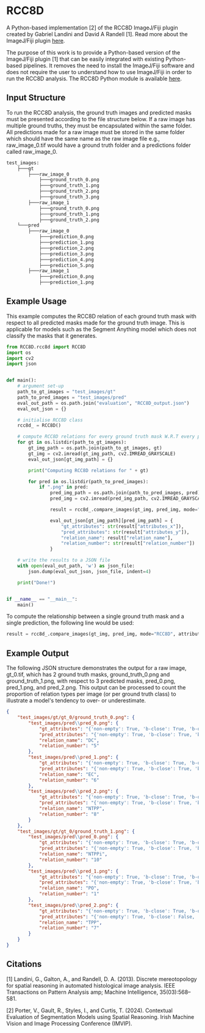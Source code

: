 # RCC8D

A Python-based implementation [2] of the RCC8D ImageJ/Fiji plugin created by Gabriel Landini and David A Randell [1]. Read more about the ImageJ/Fiji plugin [here](https://blog.bham.ac.uk/intellimic/spatial-reasoning-with-imagej-using-the-region-connection-calculus/).

The purpose of this work is to provide a Python-based version of the ImageJ/Fiji plugin [1] that can be easily integrated with existing Python-based pipelines. It removes the need to install the ImageJ/Fiji software and does not require the user to understand how to use ImageJ/Fiji in order to run the RCC8D analysis. The RCC8D Python module is available [here](https://pypi.org/project/RCC8D/).

## Input Structure

To run the RCC8D analysis, the ground truth images and predicted masks must be presented according to the file structure below. If a raw image has multiple ground truths, they must be encapsulated within the same folder. All predictions made for a raw image must be stored in the same folder which should have the same name as the raw image file e.g., raw_image_0.tif would have a ground truth folder and a predictions folder called raw_image_0.

```bash
test_images:
    ├───gt
        ├───raw_image_0
            ├───ground_truth_0.png
            ├───ground_truth_1.png
            ├───ground_truth_2.png
            ├───ground_truth_3.png
        ├───raw_image_1
            ├───ground_truth_0.png
            ├───ground_truth_1.png
            ├───ground_truth_2.png
    └───pred
        ├───raw_image_0
            ├───prediction_0.png
            ├───prediction_1.png
            ├───prediction_2.png
            ├───prediction_3.png
            ├───prediction_4.png
            ├───prediction_5.png
        ├───raw_image_1
            ├───prediction_0.png
            ├───prediction_1.png
```

## Example Usage

This example computes the RCC8D relation of each ground truth mask with respect to all predicted masks made for the ground truth image. This is applicable for models such as the Segment Anything model which does not classify the masks that it generates.

```python
from RCC8D.rcc8d import RCC8D
import os
import cv2
import json


def main():
    # argument set-up
    path_to_gt_images = "test_images/gt"
    path_to_pred_images = "test_images/pred"
    eval_out_path = os.path.join("evaluation", "RCC8D_output.json")
    eval_out_json = {}

    # initialise RCC8D class
    rcc8d_ = RCC8D()

    # compute RCC8D relations for every ground truth mask W.R.T every predicted mask
    for gt in os.listdir(path_to_gt_images):
        gt_img_path = os.path.join(path_to_gt_images, gt)
        gt_img = cv2.imread(gt_img_path, cv2.IMREAD_GRAYSCALE)
        eval_out_json[gt_img_path] = {}

        print("Computing RCC8D relations for " + gt)

        for pred in os.listdir(path_to_pred_images):
            if ".png" in pred:
                pred_img_path = os.path.join(path_to_pred_images, pred)
                pred_img = cv2.imread(pred_img_path, cv2.IMREAD_GRAYSCALE)

                result = rcc8d_.compare_images(gt_img, pred_img, mode="RCC8D", attributes=True, details=True)

                eval_out_json[gt_img_path][pred_img_path] = {
                    "gt_attributes": str(result["attributes_x"]),
                    "pred_attributes": str(result["attributes_y"]),
                    "relation_name": result["relation_name"],
                    "relation_number": str(result["relation_number"])
                }

    # write the results to a JSON file
    with open(eval_out_path, 'w') as json_file:
        json.dump(eval_out_json, json_file, indent=4)

    print("Done!")


if __name__ == "__main__":
    main()

```

To compute the relationship between a single ground truth mask and a single prediction, the following line would be used:

```python
result = rcc8d_.compare_images(gt_img, pred_img, mode="RCC8D", attributes=True, details=True)
```

## Example Output

The following JSON structure demonstrates the output for a raw image, gt_0.tif, which has 2 ground truth masks, ground_truth_0.png and ground_truth_1.png, with respect to 3 predicted masks, pred_0.png, pred_1.png, and pred_2.png. This output can be processed to count the proportion of relation types per image (or per ground truth class) to illustrate a model's tendency to over- or underestimate.

```json
{
    "test_images/gt/gt_0/ground_truth_0.png": {
        "test_images/pred\\pred_0.png": {
            "gt_attributes": "{'non-empty': True, 'b-close': True, 'b-open': True, 'regular': False, 'null-interior': False, 'border': False, 'atomic': False}",
            "pred_attributes": "{'non-empty': True, 'b-close': True, 'b-open': True, 'regular': False, 'null-interior': False, 'border': False, 'atomic': False}",
            "relation_name": "DC",
            "relation_number": "5"
        },
        "test_images/pred\\pred_1.png": {
            "gt_attributes": "{'non-empty': True, 'b-close': True, 'b-open': True, 'regular': False, 'null-interior': False, 'border': False, 'atomic': False}",
            "pred_attributes": "{'non-empty': True, 'b-close': True, 'b-open': True, 'regular': False, 'null-interior': False, 'border': True, 'atomic': False}",
            "relation_name": "EC",
            "relation_number": "6"
        },
        "test_images/pred\\pred_2.png": {
            "gt_attributes": "{'non-empty': True, 'b-close': True, 'b-open': True, 'regular': False, 'null-interior': False, 'border': False, 'atomic': False}",
            "pred_attributes": "{'non-empty': True, 'b-close': True, 'b-open': True, 'regular': False, 'null-interior': False, 'border': False, 'atomic': False}",
            "relation_name": "NTPP",
            "relation_number": "8"
        }
    },
    "test_images/gt/gt_0/ground_truth_1.png": {
        "test_images/pred\\pred_0.png": {
            "gt_attributes": "{'non-empty': True, 'b-close': True, 'b-open': True, 'regular': False, 'null-interior': False, 'border': False, 'atomic': False}",
            "pred_attributes": "{'non-empty': True, 'b-close': True, 'b-open': True, 'regular': False, 'null-interior': False, 'border': False, 'atomic': False}",
            "relation_name": "NTPPi",
            "relation_number": "10"
        },
        "test_images/pred\\pred_1.png": {
            "gt_attributes": "{'non-empty': True, 'b-close': True, 'b-open': True, 'regular': False, 'null-interior': False, 'border': False, 'atomic': False}",
            "pred_attributes": "{'non-empty': True, 'b-close': True, 'b-open': True, 'regular': False, 'null-interior': False, 'border': True, 'atomic': False}",
            "relation_name": "PO",
            "relation_number": "1"
        },
        "test_images/pred\\pred_2.png": {
            "gt_attributes": "{'non-empty': True, 'b-close': True, 'b-open': True, 'regular': False, 'null-interior': False, 'border': False, 'atomic': False}",
            "pred_attributes": "{'non-empty': True, 'b-close': False, 'b-open': True, 'regular': False, 'null-interior': False, 'border': True, 'atomic': False}",
            "relation_name": "TPP",
            "relation_number": "7"
        }
    }
}
```

## Citations

[1] Landini, G., Galton, A., and Randell, D. A. (2013). Discrete mereotopology for spatial reasoning in automated histological image analysis. IEEE Transactions on Pattern Analysis amp; Machine Intelligence, 35(03):568–581.

[2] Porter, V., Gault, R., Styles, I., and Curtis, T. (2024). Contextual Evaluation of Segmentation Models using Spatial Reasoning. Irish Machine Vision and Image Processing Conference (IMVIP).
